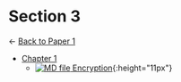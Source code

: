 # Section 3

← [Back to Paper 1](..)

- [Chapter 1](chapter_1/index.html)
  - [![MD file](chapter_1/https://img.icons8.com/windows/512/4a90e2/regular-document.png) Encryption](chapter_1/encryption.html){:height="11px"}

